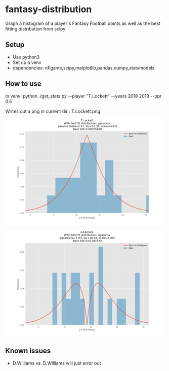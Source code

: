 # fantasy-distribution
Graph a histogram of a player's Fantasy Football points as well as the best fitting distribution from scipy


## Setup
- Use python3
- Set up a venv
- dependencies: nflgame,scipy,matplotlib,pandas,numpy,statsmodels


## How to use
In venv: 
   python ./get_stats.py --player "T.Lockett" --years 2018 2019 --ppr 0.5

Writes out a png in current dir : T.Lockett.png

![Tyler Lockett 2018-2019](https://github.com/rahunt/fantasy-distribution/blob/master/T.Lockett.png)

![Alvin Kamara 2018-2019](https://github.com/rahunt/fantasy-distribution/blob/master/A.Kamara.png)

## Known issues
- D.Williams vs. D.Williams will just error out
